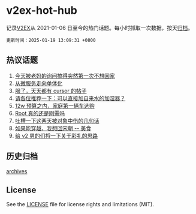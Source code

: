 # v2ex-hot-hub

 记录[V2EX](https://www.v2ex.com/)从 2021-01-06 日至今的热门话题。每小时抓取一次数据，按天[归档](archives)。

`更新时间：2025-01-19 13:09:31 +0800`

## 热议话题

1. [今天被老妈的询问搞得突然第一次不想回家](https://www.v2ex.com/t/1106147)
1. [从微服务走向单体化](https://www.v2ex.com/t/1106152)
1. [服了，天天都有 cursor 的帖子](https://www.v2ex.com/t/1106116)
1. [请各位推荐一下：可以直接加自来水的加湿器？](https://www.v2ex.com/t/1106093)
1. [12w 预算之内，家庭第一辆车选购](https://www.v2ex.com/t/1106085)
1. [Root 真的还是刚需吗](https://www.v2ex.com/t/1106142)
1. [吐槽一下这两天被对象中伤的几句话](https://www.v2ex.com/t/1106199)
1. [如果能穿越，我想回宋朝 -- 美食](https://www.v2ex.com/t/1106097)
1. [给 v2 男的们捋一下关于彩礼的思路](https://www.v2ex.com/t/1106061)

## 历史归档

[archives](archives)

## License

See the [LICENSE](LICENSE) file for license rights and limitations (MIT).
